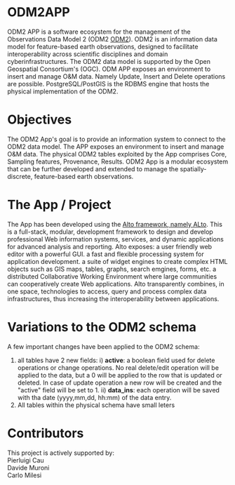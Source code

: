 # ODM2APP
ODM2 APP is a software ecosystem for the management of the Observations Data Model 2 (ODM2 <a href="https://github.com/ODM2">ODM2</a>).
ODM2 is an information data model for feature-based earth observations, designed to facilitate interoperability across scientific disciplines and domain cyberinfrastructures. The ODM2 data model is supported by the Open Geospatial Consortium's (OGC).
ODM APP exposes an environment to insert and manage O&M data. Namely Update, Insert and Delete operations are possible. PostgreSQL/PostGIS is the RDBMS engine that hosts the physical implementation of the ODM2. 
# Objectives
The ODM2 App's goal is to provide an information system to connect to the ODM2 data model. The APP exposes an environment to insert and manage O&M data. The physical ODM2 tables exploited by the App comprises Core, Sampling features, Provenance, Results. ODM2 App is a modular ecosystem that can be further developed and extended to manage the spatially-discrete, feature-based earth observations.
# The App / Project
The App has been developed using the <a href="http://www.altoframework.com/">Alto framework, namely ALto</a>. This is a full-stack, modular, development framework to design and develop professional Web information systems, services, and dynamic applications for advanced analysis and reporting. 
Alto exposes:
a user friendly web editor with a powerful GUI.
a fast and flexible processing system for application development.
a suite of widget engines to create complex HTML objects such as GIS maps, tables, graphs, search emgines, forms, etc.
a distributed Collaborative Working Environment where large communities can cooperatively create Web applications.
Alto transparently combines, in one space, technologies to access, query and process complex data infrastructures, thus increasing the interoperability between applications.
# Variations to the ODM2 schema
A few important changes have been applied to the ODM2 schema:
1. all tables have 2 new fields: 
i) <b>active</b>: a boolean field used for delete operations or change operations. No real delete/edit operation will be applied to the data, but a 0 will be applied to the row that is updated or deleted. In case of update operation a new row will be created and  the "active" field will be set to 1. 
ii) <b>data_ins</b>: each operation will be saved with tha date (yyyy,mm,dd, hh:mm) of the data entry.
2. All tables within the physical schema have small leters
# Contributors
This project is actively supported by:
<br> Pierluigi Cau 
<br> Davide Muroni
<br> Carlo Milesi

